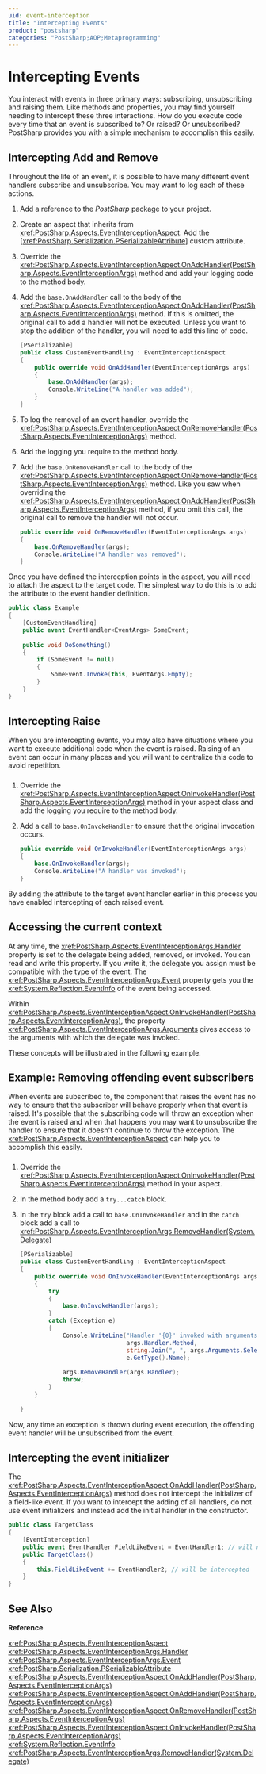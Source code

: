 ```yaml
---
uid: event-interception
title: "Intercepting Events"
product: "postsharp"
categories: "PostSharp;AOP;Metaprogramming"
---
```

# Intercepting Events

You interact with events in three primary ways: subscribing, unsubscribing and raising them. Like methods and properties, you may find yourself needing to intercept these three interactions. How do you execute code every time that an event is subscribed to? Or raised? Or unsubscribed? PostSharp provides you with a simple mechanism to accomplish this easily.


## Intercepting Add and Remove

Throughout the life of an event, it is possible to have many different event handlers subscribe and unsubscribe. You may want to log each of these actions.

1. Add a reference to the *PostSharp* package to your project. 


2. Create an aspect that inherits from <xref:PostSharp.Aspects.EventInterceptionAspect>. Add the [<xref:PostSharp.Serialization.PSerializableAttribute>] custom attribute. 


3. Override the <xref:PostSharp.Aspects.EventInterceptionAspect.OnAddHandler(PostSharp.Aspects.EventInterceptionArgs)> method and add your logging code to the method body. 


4. Add the `base.OnAddHandler` call to the body of the <xref:PostSharp.Aspects.EventInterceptionAspect.OnAddHandler(PostSharp.Aspects.EventInterceptionArgs)> method. If this is omitted, the original call to add a handler will not be executed. Unless you want to stop the addition of the handler, you will need to add this line of code. 

    ```csharp
    [PSerializable]
    public class CustomEventHandling : EventInterceptionAspect
    {
        public override void OnAddHandler(EventInterceptionArgs args)
        {
            base.OnAddHandler(args);
            Console.WriteLine("A handler was added");
        }
    }
    ```


5. To log the removal of an event handler, override the <xref:PostSharp.Aspects.EventInterceptionAspect.OnRemoveHandler(PostSharp.Aspects.EventInterceptionArgs)> method. 


6. Add the logging you require to the method body.


7. Add the `base.OnRemoveHandler` call to the body of the <xref:PostSharp.Aspects.EventInterceptionAspect.OnRemoveHandler(PostSharp.Aspects.EventInterceptionArgs)> method. Like you saw when overriding the <xref:PostSharp.Aspects.EventInterceptionAspect.OnAddHandler(PostSharp.Aspects.EventInterceptionArgs)> method, if you omit this call, the original call to remove the handler will not occur. 

    ```csharp
    public override void OnRemoveHandler(EventInterceptionArgs args) 
    { 
        base.OnRemoveHandler(args); 
        Console.WriteLine("A handler was removed"); 
    }
    ```


Once you have defined the interception points in the aspect, you will need to attach the aspect to the target code. The simplest way to do this is to add the attribute to the event handler definition.

```csharp
public class Example 
{
    [CustomEventHandling]
    public event EventHandler<EventArgs> SomeEvent; 
 
    public void DoSomething() 
    { 
        if (SomeEvent != null) 
        { 
            SomeEvent.Invoke(this, EventArgs.Empty); 
        } 
    } 
}
```


## Intercepting Raise

When you are intercepting events, you may also have situations where you want to execute additional code when the event is raised. Raising of an event can occur in many places and you will want to centralize this code to avoid repetition.


### 

1. Override the <xref:PostSharp.Aspects.EventInterceptionAspect.OnInvokeHandler(PostSharp.Aspects.EventInterceptionArgs)> method in your aspect class and add the logging you require to the method body. 


2. Add a call to `base.OnInvokeHandler` to ensure that the original invocation occurs. 

    ```csharp
    public override void OnInvokeHandler(EventInterceptionArgs args) 
    { 
        base.OnInvokeHandler(args); 
        Console.WriteLine("A handler was invoked"); 
    }
    ```


By adding the attribute to the target event handler earlier in this process you have enabled intercepting of each raised event.


## Accessing the current context

At any time, the <xref:PostSharp.Aspects.EventInterceptionArgs.Handler> property is set to the delegate being added, removed, or invoked. You can read and write this property. If you write it, the delegate you assign must be compatible with the type of the event. The <xref:PostSharp.Aspects.EventInterceptionArgs.Event> property gets you the <xref:System.Reflection.EventInfo> of the event being accessed. 

Within <xref:PostSharp.Aspects.EventInterceptionAspect.OnInvokeHandler(PostSharp.Aspects.EventInterceptionArgs)>, the property <xref:PostSharp.Aspects.EventInterceptionArgs.Arguments> gives access to the arguments with which the delegate was invoked. 

These concepts will be illustrated in the following example.


## Example: Removing offending event subscribers

When events are subscribed to, the component that raises the event has no way to ensure that the subscriber will behave properly when that event is raised. It's possible that the subscribing code will throw an exception when the event is raised and when that happens you may want to unsubscribe the handler to ensure that it doesn't continue to throw the exception. The <xref:PostSharp.Aspects.EventInterceptionAspect> can help you to accomplish this easily. 


### 

1. Override the <xref:PostSharp.Aspects.EventInterceptionAspect.OnInvokeHandler(PostSharp.Aspects.EventInterceptionArgs)> method in your aspect. 


2. In the method body add a `try...catch` block. 


3. In the `try` block add a call to `base.OnInvokeHandler` and in the `catch` block add a call to <xref:PostSharp.Aspects.EventInterceptionArgs.RemoveHandler(System.Delegate)> 

    ```csharp
    [PSerializable]
    public class CustomEventHandling : EventInterceptionAspect 
    { 
        public override void OnInvokeHandler(EventInterceptionArgs args) 
        { 
            try 
            { 
                base.OnInvokeHandler(args); 
            } 
            catch (Exception e) 
            { 
                Console.WriteLine("Handler '{0}' invoked with arguments {1} failed with exception {2}.", 
                                  args.Handler.Method,  
                                  string.Join(", ", args.Arguments.Select(a => a == null ? "null" : a.ToString())), 
                                  e.GetType().Name); 
     
                args.RemoveHandler(args.Handler);  
                throw; 
            } 
        } 
     
    }
    ```


Now, any time an exception is thrown during event execution, the offending event handler will be unsubscribed from the event.


## Intercepting the event initializer

The <xref:PostSharp.Aspects.EventInterceptionAspect.OnAddHandler(PostSharp.Aspects.EventInterceptionArgs)> method does not intercept the initializer of a field-like event. If you want to intercept the adding of all handlers, do not use event initializers and instead add the initial handler in the constructor. 

```csharp
public class TargetClass 
{ 
    [EventInterception]
    public event EventHandler FieldLikeEvent = EventHandler1; // will not be intercepted
    public TargetClass() 
    {
        this.FieldLikeEvent += EventHandler2; // will be intercepted
    } 
}
```

## See Also

**Reference**

<xref:PostSharp.Aspects.EventInterceptionAspect>
<br><xref:PostSharp.Aspects.EventInterceptionArgs.Handler>
<br><xref:PostSharp.Aspects.EventInterceptionArgs.Event>
<br><xref:PostSharp.Serialization.PSerializableAttribute>
<br><xref:PostSharp.Aspects.EventInterceptionAspect.OnAddHandler(PostSharp.Aspects.EventInterceptionArgs)>
<br><xref:PostSharp.Aspects.EventInterceptionAspect.OnAddHandler(PostSharp.Aspects.EventInterceptionArgs)>
<br><xref:PostSharp.Aspects.EventInterceptionAspect.OnRemoveHandler(PostSharp.Aspects.EventInterceptionArgs)>
<br><xref:PostSharp.Aspects.EventInterceptionAspect.OnInvokeHandler(PostSharp.Aspects.EventInterceptionArgs)>
<br><xref:System.Reflection.EventInfo>
<br><xref:PostSharp.Aspects.EventInterceptionArgs.RemoveHandler(System.Delegate)>
<br>